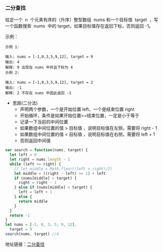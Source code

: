 ### 二分查找

给定一个  n  个元素有序的（升序）整型数组  nums 和一个目标值  target  ，写一个函数搜索  nums  中的 target，如果目标值存在返回下标，否则返回 -1。

示例：

```
示例 1:

输入: nums = [-1,0,3,5,9,12], target = 9
输出: 4
解释: 9 出现在 nums 中并且下标为 4
示例 2:

输入: nums = [-1,0,3,5,9,12], target = 2
输出: -1
解释: 2 不存在 nums 中因此返回 -1
```

- 思路(二分法)
  - 声明两个参数，一个是开始位置 left，一个是结束位置 right
  - 开始循环，条件是如果开始位置<=结束位置，一定是小于等于
  - 记录一下当前的中间位置
  - 如果数组中间位置的值 > 目标值 ，说明目标值在左侧，需要将 right - 1
  - 如果数组中间位置的值 < 目标值 ，说明目标值在右侧，需要将 left + 1
  - 否则返回中间值

```js
var search = function(nums, target) {
  let left = 0
  let right = nums.length - 1
  while (left <= right) {
    // let middle = Math.floor((left + right)/2)
    let middle = ((right - left) >> 1) + left
    if (nums[middle] > target) {
      right = right - 1
    } else if (nums[middle] < target) {
      left = left + 1
    } else {
      return middle
    }
  }
  return -1
}
let nums = [-1, 0, 3, 5, 9, 12],
  target = 9
search(nums, target) //4
```

地址链接：<a href='https://leetcode-cn.com/problems/binary-search/' target='_blak'>二分查找</a>
